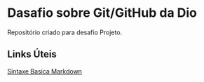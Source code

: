# Dasafio sobre Git/GitHub da Dio 
Repositório criado para desafio Projeto.

## Links Úteis

[Sintaxe Basica Markdown](https://www.markdownguide.org/basic-syntax/)
